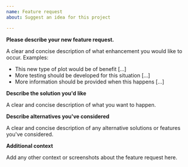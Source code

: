```yaml
---
name: Feature request
about: Suggest an idea for this project

---
```


**Please describe your new feature request.**

A clear and concise description of what enhancement you would like to occur. Examples:
* This new type of plot would be of benefit [...]
* More testing should be developed for this situation [...]
* More information should be provided when this happens [...]

**Describe the solution you'd like**

A clear and concise description of what you want to happen.

**Describe alternatives you've considered**

A clear and concise description of any alternative solutions or features you've considered.

**Additional context**

Add any other context or screenshots about the feature request here.
